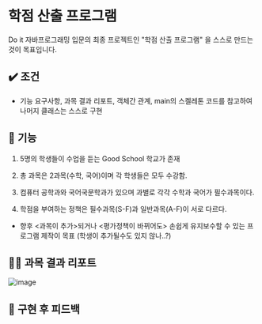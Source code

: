 # 학점 산출 프로그램

Do it 자바프로그래밍 입문의 최종 프로젝트인 "학점 산출 프로그램" 을 스스로 만드는 것이 목표입니다.



## ✔️ 조건
- 기능 요구사항, 과목 결과 리포트, 객체간 관계, main의 스켈레톤 코드를 참고하여 나머지 클래스는 스스로 구현 

## 🚀 기능
1. 5명의 학생들이 수업을 듣는 Good School 학교가 존재

2. 총 과목은 2과목(수학, 국어)이며 각 학생들은 모두 수강함.

3. 컴퓨터 공학과와 국어국문학과가 있으며 과별로 각각 수학과 국어가 필수과목이다.

4. 학점을 부여하는 정책은 필수과목(S-F)과 일반과목(A-F)이 서로 다르다.

* 향후 <과목이 추가>되거나 <평가정책이 바뀌어도> 손쉽게 유지보수할 수 있는 프로그램 제작이 목표 (학생이 추가될수도 있지 않나..?)

 
## ✍🏻 과목 결과 리포트
![image](https://user-images.githubusercontent.com/65710954/196610522-b23d61ab-0912-401b-a852-507576e03fd6.png)


## 📝 구현 후 피드백


